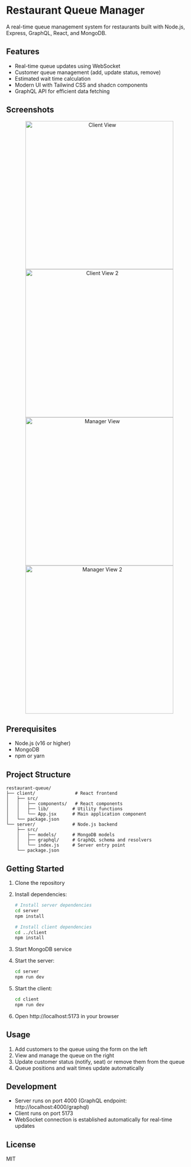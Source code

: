 # Restaurant Queue Manager

A real-time queue management system for restaurants built with Node.js, Express, GraphQL, React, and MongoDB.

## Features

- Real-time queue updates using WebSocket
- Customer queue management (add, update status, remove)
- Estimated wait time calculation
- Modern UI with Tailwind CSS and shadcn components
- GraphQL API for efficient data fetching

## Screenshots

<div align="center">
<img src="images/client.png" width="400" alt="Client View" />
<img src="images/client2.png" width="400" alt="Client View 2" />
<img src="images/manager.png" width="400" alt="Manager View" />
<img src="images/manager2.png" width="400" alt="Manager View 2" />
</div>

## Prerequisites

- Node.js (v16 or higher)
- MongoDB
- npm or yarn

## Project Structure

```
restaurant-queue/
├── client/               # React frontend
│   ├── src/
│   │   ├── components/   # React components
│   │   ├── lib/         # Utility functions
│   │   └── App.jsx      # Main application component
│   └── package.json
└── server/              # Node.js backend
    ├── src/
    │   ├── models/      # MongoDB models
    │   ├── graphql/     # GraphQL schema and resolvers
    │   └── index.js     # Server entry point
    └── package.json
```

## Getting Started

1. Clone the repository
2. Install dependencies:
   ```bash
   # Install server dependencies
   cd server
   npm install

   # Install client dependencies
   cd ../client
   npm install
   ```

3. Start MongoDB service

4. Start the server:
   ```bash
   cd server
   npm run dev
   ```

5. Start the client:
   ```bash
   cd client
   npm run dev
   ```

6. Open http://localhost:5173 in your browser

## Usage

1. Add customers to the queue using the form on the left
2. View and manage the queue on the right
3. Update customer status (notify, seat) or remove them from the queue
4. Queue positions and wait times update automatically

## Development

- Server runs on port 4000 (GraphQL endpoint: http://localhost:4000/graphql)
- Client runs on port 5173
- WebSocket connection is established automatically for real-time updates

## License

MIT
